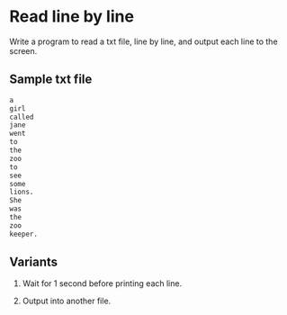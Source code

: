 # Read line by line

Write a program to read a txt file, line by line, and output each line to the screen.

## Sample txt file

```txt
a
girl
called
jane
went
to
the
zoo
to
see
some
lions.
She
was
the
zoo
keeper.
```

## Variants

1. Wait for 1 second before printing each line.

2. Output into another file.
